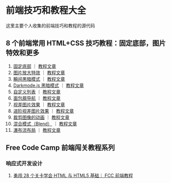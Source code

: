 # 前端技巧和教程大全

这里主要个人收集的前端技巧和教程的源代码

## 8 个前端常用 HTML+CSS 技巧教程：固定底部，图片特效和更多

1. [固定底部](http://tridiamond.github.io/frontend-tutorials/stickyFooter/) ｜ [教程文章](https://tridiamond.blog.csdn.net/article/details/105222289)
2. [图片放大特效](http://tridiamond.github.io/frontend-tutorials/zoomOnHoverImage/) ｜ [教程文章](https://tridiamond.blog.csdn.net/article/details/105222289)
3. [瞬间黑暗模式](http://tridiamond.github.io/frontend-tutorials/instantDarkMode/instantDark/) ｜ [教程文章](https://tridiamond.blog.csdn.net/article/details/105222289)
4. [Darkmode.js 黑暗模式](http://tridiamond.github.io/frontend-tutorials/instantDarkMode/darkmodeJs/) ｜ [教程文章](https://tridiamond.blog.csdn.net/article/details/105222289)
5. [自定义列表](http://tridiamond.github.io/frontend-tutorials/customBulletPoint/) ｜ [教程文章](https://tridiamond.blog.csdn.net/article/details/105222289)
6. [面包屑导航](http://tridiamond.github.io/frontend-tutorials/breadcrums/) ｜ [教程文章](https://tridiamond.blog.csdn.net/article/details/105222289)
7. [视差图片效果](http://tridiamond.github.io/frontend-tutorials/parallaxImages/) ｜ [教程文章](https://tridiamond.blog.csdn.net/article/details/105222289)
8. [进阶视差图片效果](http://tridiamond.github.io/frontend-tutorials/advanceParallaxImages/) ｜ [教程文章](https://tridiamond.blog.csdn.net/article/details/105222289)
9. [裁剪图像的动画](http://tridiamond.github.io/frontend-tutorials/cropImage/) ｜ [教程文章](https://tridiamond.blog.csdn.net/article/details/105222289)
10. [混合模式（Blend）](http://tridiamond.github.io/frontend-tutorials/blendMode/) ｜ [教程文章](https://tridiamond.blog.csdn.net/article/details/105222289)
11. [瀑布流布局](http://tridiamond.github.io/frontend-tutorials/waterfall/) ｜ [教程文章](https://tridiamond.blog.csdn.net/article/details/105222289)

## Free Code Camp 前端闯关教程系列

### 响应式开发设计

1. [勇闯 28 个关卡学会 HTML 与 HTML5 基础｜ FCC 前端教程](https://tridiamond.blog.csdn.net/article/details/105915758)
